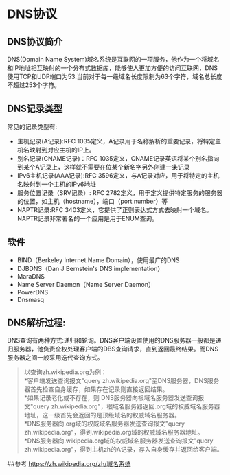 # DNS协议
## DNS协议简介
DNS(Domain Name System)域名系统是互联网的一项服务，他作为一个将域名和IP地址相互映射的一个分布式数据库，能够使人更加方便的访问互联网，DNS使用TCP和UDP端口为53.当前对于每一级域名长度限制为63个字符，域名总长度不超过253个字符。<br/>
## DNS记录类型
常见的记录类型有: 

* 主机记录(A记录):RFC 1035定义，A记录用于名称解析的重要记录，将特定主机名映射到对应主机的IP上。
* 别名记录(CNAME记录)：RFC 1035定义，CNAME记录英语将某个别名指向到某个A记录上，这样就不需要在位某个新名字另外创建一条记录
* IPv6主机记录(AAA记录):RFC 3596定义，与A记录对应，用于将特定的主机名映射到一个主机的IPv6地址
* 服务位置记录（SRV记录）: RFC 2782定义，用于定义提供特定服务的服务器的位置，如主机（hostname），端口（port number）等
* NAPTR记录:RFC 3403定义，它提供了正则表达式方式去映射一个域名。NAPTR记录非常著名的一个应用是用于ENUM查询。

## 软件
* BIND（Berkeley Internet Name Domain），使用最广的DNS<br/>
* DJBDNS（Dan J Bernstein's DNS implementation）<br/>
* MaraDNS<br/>
* Name Server Daemon（Name Server Daemon）<br/>
* PowerDNS<br/>
* Dnsmasq<br/>

## DNS解析过程:
DNS查询有两种方式:递归和轮询。DNS客户端设置使用的DNS服务器一般都是递归服务器，他负责全权处理客户端的DBS查询请求，直到返回最终结果。而DNS服务器之间一般采用迭代查询方式。<br/>
>以查询zh.wikipedia.org为例：<br/>
*客户端发送查询报文"query zh.wikipedia.org"至DNS服务器，DNS服务器首先检查自身缓存，如果存在记录则直接返回结果。<br/>
*如果记录老化或不存在，则
DNS服务器向根域名服务器发送查询报文"query zh.wikipedia.org"，根域名服务器返回.org域的权威域名服务器地址，这一级首先会返回的是顶级域名的权威域名服务器。<br/>
*DNS服务器向.org域的权威域名服务器发送查询报文"query zh.wikipedia.org"，得到.wikipedia.org域的权威域名服务器地址。<br/>
*DNS服务器向.wikipedia.org域的权威域名服务器发送查询报文"query zh.wikipedia.org"，得到主机zh的A记录，存入自身缓存并返回给客户端。<br/>



















##参考
https://zh.wikipedia.org/zh/域名系统